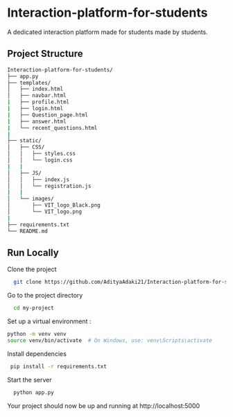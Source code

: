 
# Interaction-platform-for-students

A dedicated interaction platform made for students made by students.


## Project Structure 
```bash
Interaction-platform-for-students/
├── app.py
├── templates/
│   ├── index.html
│   ├── navbar.html
|   ├── profile.html
|   ├── login.html
|   ├── Question_page.html
|   ├── answer.html
|   └── recent_questions.html
|   
├── static/
│   ├── CSS/
│   │   ├── styles.css
│   │   └── login.css
|   |   
│   ├── JS/
│   │   ├── index.js
│   │   └── registration.js
|   |   
│   └── images/
│       ├── VIT_logo_Black.png
│       └── VIT_logo.png
|   
├── requirements.txt
└── README.md

```
## Run Locally

Clone the project

```bash
  git clone https://github.com/AdityaAdaki21/Interaction-platform-for-students.git
```

Go to the project directory

```bash
  cd my-project
```

Set up a virtual environment :
```bash
python -m venv venv
source venv/bin/activate  # On Windows, use: venv\Scripts\activate
```

Install dependencies

```bash
 pip install -r requirements.txt
```

Start the server

```bash
  python app.py
```


Your project should now be up and running at http://localhost:5000

